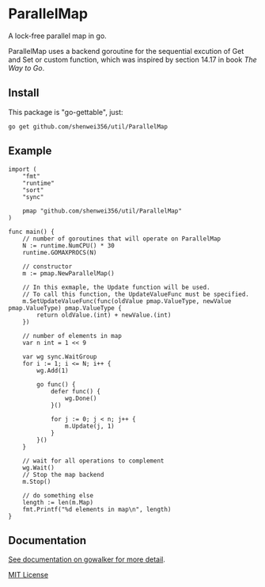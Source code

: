 ParallelMap
===========

A lock-free parallel map in go.

ParallelMap uses a backend goroutine for the sequential excution of 
Get and Set or custom function, which was inspired by section 14.17
in book *The Way to Go*.

Install
-------
This package is "go-gettable", just:

    go get github.com/shenwei356/util/ParallelMap

Example
-------
    
    import (
    	"fmt"
    	"runtime"
    	"sort"
    	"sync"
    
    	pmap "github.com/shenwei356/util/ParallelMap"
    )
    
    func main() {
    	// number of goroutines that will operate on ParallelMap
    	N := runtime.NumCPU() * 30
    	runtime.GOMAXPROCS(N)
    
    	// constructor
    	m := pmap.NewParallelMap()
    	
    	// In this exmaple, the Update function will be used.
    	// To call this function, the UpdateValueFunc must be specified.
    	m.SetUpdateValueFunc(func(oldValue pmap.ValueType, newValue pmap.ValueType) pmap.ValueType {
    		return oldValue.(int) + newValue.(int)
    	})
    
    	// number of elements in map
    	var n int = 1 << 9
    
    	var wg sync.WaitGroup
    	for i := 1; i <= N; i++ {
    		wg.Add(1)
    
    		go func() {
    			defer func() {
    				wg.Done()
    			}()
    
    			for j := 0; j < n; j++ {
    				m.Update(j, 1)
    			}
    		}()
    	}
    
    	// wait for all operations to complement
    	wg.Wait()
    	// Stop the map backend
    	m.Stop()
    
    	// do something else
    	length := len(m.Map)
    	fmt.Printf("%d elements in map\n", length)
    }
    
 

Documentation
-------------

[See documentation on gowalker for more detail](http://gowalker.org/github.com/shenwei356/util/ParallelMap).

[MIT License](https://github.com/shenwei356/util/blob/master/ParallelMap/LICENSE)